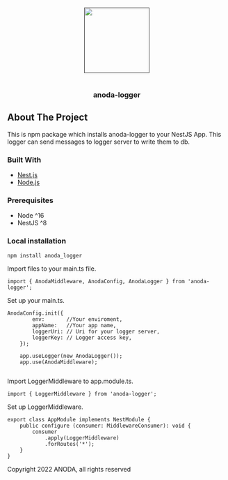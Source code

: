 <!-- COMPANY LOGO -->
<br />
<div align="center">
  <a href="">
    <img src="https://drive.google.com/uc?id=1SseYQru59okRfI5F7ImJdClfjK5CIB56" width="150px" alt="">
  </a>
</div>

<br />
<div align="center">

<h3 align="center">anoda-logger</h3>
</div>


<!-- ABOUT THE PROJECT -->
## About The Project

This is npm package which installs anoda-logger to your NestJS App. 
This logger can send messages to logger server to write them to db.

### Built With

* [Nest.js](https://nestjs.org/)
* [Node.js](https://nodejs.org/en/)

### Prerequisites

- Node ^16
- NestJS ^8

### Local installation


`npm install anoda_logger`

Import files to your main.ts file.

```import { AnodaMiddleware, AnodaConfig, AnodaLogger } from 'anoda-logger';```

Set up your main.ts.

```
AnodaConfig.init({
        env:       //Your enviroment,
        appName:   //Your app name,
        loggerUri: // Uri for your logger server,
        loggerKey: // Logger access key,
    });

    app.useLogger(new AnodaLogger());
    app.use(AnodaMiddleware);
    
```

Import LoggerMiddleware to app.module.ts.

```import { LoggerMiddleware } from 'anoda-logger';```

Set up LoggerMiddleware.

```
export class AppModule implements NestModule {
    public configure (consumer: MiddlewareConsumer): void {
        consumer
            .apply(LoggerMiddleware)
            .forRoutes('*');
    }
}
```

Copyright 2022 ANODA, all rights reserved
